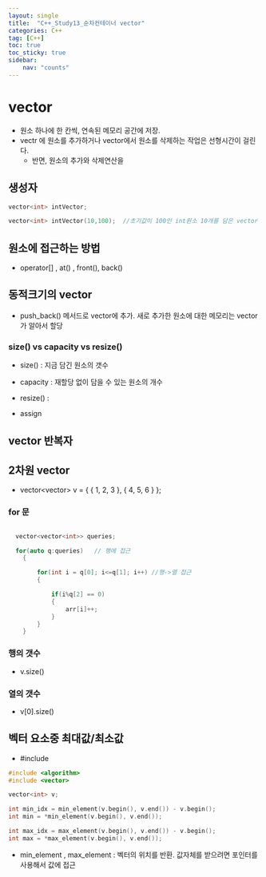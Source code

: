 ```yaml
---
layout: single
title:  "C++_Study13_순차컨테이너 vector"
categories: C++
tag: [C++]
toc: true
toc_sticky: true
sidebar:
    nav: "counts"
---
```


# vector
   
* 원소 하나에 한 칸씩, 연속된 메모리 공간에 저장.
* vectr 에 원소를 추가하거나 vector에서 원소를 삭제하는 작업은 선형시간이 걸린다.
    * 반면, 원소의 추가와 삭제연산을 
   
## 생성자
   
```cpp   
vector<int> intVector;

vector<int> intVector(10,100);  //초기값이 100인 int원소 10개를 담은 vector 생성

```
## 원소에 접근하는 방법

* operator[] , at() , front(), back()


## 동적크기의 vector

* push_back() 메서드로 vector에 추가. 새로 추가한 원소에 대한 메모리는 vector가 알아서 할당

### size() vs capacity vs resize()

* size() : 지금 담긴 원소의 갯수
   
* capacity : 재할당 없이 담을 수 있는 원소의 개수 

* resize() : 

* assign

## vector 반복자


## 2차원 vector
   
* vector<vector<int>> v = { { 1, 2, 3 }, { 4, 5, 6 } };

### for 문

```cpp

  vector<vector<int>> queries;

  for(auto q:queries)   // 행에 접근
    {

        for(int i = q[0]; i<=q[1]; i++) //행->열 접근
        {

            if(i%q[2] == 0)
            {
                arr[i]++;
            }
        }
    }

```

### 행의 갯수
   
* v.size()
   
### 열의 갯수
   
* v[0].size()   


## 벡터 요소중 최대값/최소값

* #include <algorithm>

```cpp
#include <algorithm>
#include <vector>

vector<int> v;

int min_idx = min_element(v.begin(), v.end()) - v.begin();
int min = *min_element(v.begin(), v.end());

int max_idx = max_element(v.begin(), v.end()) - v.begin();
int max = *max_element(v.begin(), v.end());
```

* min_element , max_element : 벡터의 위치를 반환. 값자체를 받으려면 포인터를 사용해서 값에 접근
